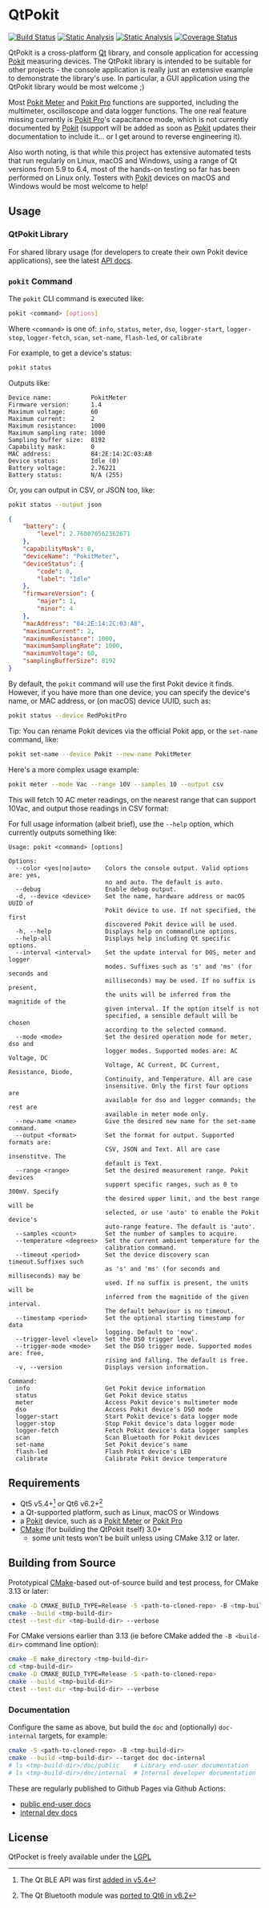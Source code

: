 # QtPokit

[![Build Status](https://github.com/pcolby/qtpokit/actions/workflows/build.yaml/badge.svg?branch=main)](
  https://github.com/pcolby/qtpokit/actions/workflows/build.yaml?query=branch%3Amain)
[![Static Analysis](https://github.com/pcolby/qtpokit/actions/workflows/static.yaml/badge.svg?branch=main)](
  https://github.com/pcolby/qtpokit/actions/workflows/static.yaml?query=branch%3Amain)
[![Static Analysis](https://github.com/pcolby/qtpokit/actions/workflows/docs.yaml/badge.svg?branch=main)](
  https://github.com/pcolby/qtpokit/actions/workflows/docs.yaml?query=branch%3Amain)
[![Coverage Status](https://img.shields.io/coveralls/github/pcolby/qtpokit/main?label=Coverage&logo=coveralls)](
  https://coveralls.io/github/pcolby/qtpokit?branch=main)

QtPokit is a cross-platform [Qt] library, and console application for accessing [Pokit]
measuring devices. The QtPokit library is intended to be suitable for other projects -
the console application is really just an extensive example to demonstrate the library's
use. In particular, a GUI application using the QtPokit library would be most welcome ;)

Most [Pokit Meter] and [Pokit Pro] functions are supported, including the multimeter,
oscilloscope and data logger functions. The one real feature missing currently is
[Pokit Pro]'s capacitance mode, which is not currently documented by [Pokit] (support will
be added as soon as [Pokit] updates their documentation to include it... or I get around to
reverse engineering it).

Also worth noting, is that while this project has extensive automated tests that run
regularly on Linux, macOS and Windows, using a range of Qt versions from 5.9 to 6.4, most of
the hands-on testing so far has been performed on Linux only. Testers with [Pokit] devices
on macOS and Windows would be most welcome to help!

## Usage

### QtPokit Library

For shared library usage (for developers to create their own Pokit device applications), see
the latest [API docs].

### `pokit` Command

The `pokit` CLI command is executed like:

```sh
pokit <command> [options]
```

Where `<command>` is one of: `info`, `status`, `meter`, `dso`, `logger-start`, `logger-stop`,
`logger-fetch`, `scan`, `set-name`, `flash-led`, or `calibrate`

For example, to get a device's status:

```sh
pokit status
```

Outputs like:

```
Device name:           PokitMeter
Firmware version:      1.4
Maximum voltage:       60
Maximum current:       2
Maximum resistance:    1000
Maximum sampling rate: 1000
Sampling buffer size:  8192
Capability mask:       0
MAC address:           84:2E:14:2C:03:A8
Device status:         Idle (0)
Battery voltage:       2.76221
Battery status:        N/A (255)
```

Or, you can output in CSV, or JSON too, like:

```sh
pokit status --output json
```

```json
{
    "battery": {
        "level": 2.760070562362671
    },
    "capabilityMask": 0,
    "deviceName": "PokitMeter",
    "deviceStatus": {
        "code": 0,
        "label": "Idle"
    },
    "firmwareVersion": {
        "major": 1,
        "minor": 4
    },
    "macAddress": "84:2E:14:2C:03:A8",
    "maximumCurrent": 2,
    "maximumResistance": 1000,
    "maximumSamplingRate": 1000,
    "maximumVoltage": 60,
    "samplingBufferSize": 8192
}
```

By default, the `pokit` command will use the first Pokit device it finds. However, if you have more than
one device, you can specify the device's name, or MAC address, or (on macOS) device UUID, such as:

```sh
pokit status --device RedPokitPro
```

Tip: You can rename Pokit devices via the official Pokit app, or the `set-name` command, like:

```sh
pokit set-name --device Pokit --new-name PokitMeter
```

Here's a more complex usage example:

```sh
pokit meter --mode Vac --range 10V --samples 10 --output csv
```

This will fetch 10 AC meter readings, on the nearest range that can support 10Vac, and output those
readings in CSV format:

For full usage information (albeit brief), use the `--help` option, which currently outputs something like:

```
Usage: pokit <command> [options]

Options:
  --color <yes|no|auto>    Colors the console output. Valid options are: yes,
                           no and auto. The default is auto.
  --debug                  Enable debug output.
  -d, --device <device>    Set the name, hardware address or macOS UUID of
                           Pokit device to use. If not specified, the first
                           discovered Pokit device will be used.
  -h, --help               Displays help on commandline options.
  --help-all               Displays help including Qt specific options.
  --interval <interval>    Set the update interval for DOS, meter and logger
                           modes. Suffixes such as 's' and 'ms' (for seconds and
                           milliseconds) may be used. If no suffix is present,
                           the units will be inferred from the magnitide of the
                           given interval. If the option itself is not
                           specified, a sensible default will be chosen
                           according to the selected command.
  --mode <mode>            Set the desired operation mode for meter, dso and
                           logger modes. Supported modes are: AC Voltage, DC
                           Voltage, AC Current, DC Current, Resistance, Diode,
                           Continuity, and Temperature. All are case
                           insensitive. Only the first four options are
                           available for dso and logger commands; the rest are
                           available in meter mode only.
  --new-name <name>        Give the desired new name for the set-name command.
  --output <format>        Set the format for output. Supported formats are:
                           CSV, JSON and Text. All are case insenstitve. The
                           default is Text.
  --range <range>          Set the desired measurement range. Pokit devices
                           support specific ranges, such as 0 to 300mV. Specify
                           the desired upper limit, and the best range will be
                           selected, or use 'auto' to enable the Pokit device's
                           auto-range feature. The default is 'auto'.
  --samples <count>        Set the number of samples to acquire.
  --temperature <degrees>  Set the current ambient temperature for the
                           calibration command.
  --timeout <period>       Set the device discovery scan timeout.Suffixes such
                           as 's' and 'ms' (for seconds and milliseconds) may be
                           used. If no suffix is present, the units will be
                           inferred from the magnitide of the given interval.
                           The default behaviour is no timeout.
  --timestamp <period>     Set the optional starting timestamp for data
                           logging. Default to 'now'.
  --trigger-level <level>  Set the DSO trigger level.
  --trigger-mode <mode>    Set the DSO trigger mode. Supported modes are: free,
                           rising and falling. The default is free.
  -v, --version            Displays version information.

Command:
  info                     Get Pokit device information
  status                   Get Pokit device status
  meter                    Access Pokit device's multimeter mode
  dso                      Access Pokit device's DSO mode
  logger-start             Start Pokit device's data logger mode
  logger-stop              Stop Pokit device's data logger mode
  logger-fetch             Fetch Pokit device's data logger samples
  scan                     Scan Bluetooth for Pokit devices
  set-name                 Set Pokit device's name
  flash-led                Flash Pokit device's LED
  calibrate                Calibrate Pokit device temperature
```

## Requirements

* Qt5 v5.4+[^minQt5] or Qt6 v6.2+[^minQt6]
* a Qt-supported platform, such as Linux, macOS or Windows
* a [Pokit] device, such as a [Pokit Meter] or [Pokit Pro]
* [CMake] (for building the QtPokit itself) 3.0+
    * some unit tests won't be built unless using CMake 3.12 or later.

## Building from Source

Prototypical [CMake]-based out-of-source build and test process, for CMake 3.13 or later:

```sh
cmake -D CMAKE_BUILD_TYPE=Release -S <path-to-cloned-repo> -B <tmp-build-dir>
cmake --build <tmp-build-dir>
ctest --test-dir <tmp-build-dir> --verbose
```

For CMake versions earlier than 3.13 (ie before CMake added the `-B <build-dir>` command line option):

```sh
cmake -E make_directory <tmp-build-dir>
cd <tmp-build-dir>
cmake -D CMAKE_BUILD_TYPE=Release -S <path-to-cloned-repo>
cmake --build <tmp-build-dir>
ctest --test-dir <tmp-build-dir> --verbose
```

### Documentation

Configure the same as above, but build the `doc` and (optionally) `doc-internal` targets, for example:

```sh
cmake -S <path-to-cloned-repo> -B <tmp-build-dir>
cmake --build <tmp-build-dir> --target doc doc-internal
# ls <tmp-build-dir>/doc/public    # Library end-user documentation
# ls <tmp-build-dir>/doc/internal  # Internal developer documentation
```

These are regularly published to Github Pages via Github Actions:

* [public end-user docs](https://pcolby.github.io/qtpokit/main/doc/index.html)
* [internal dev docs](https://pcolby.github.io/qtpokit/main/int/index.html)

## License

QtPocket is freely available under the [LGPL]

[^undocumentedServices]: See the "Undocumented Services" seciont of the [internal dev notes](
https://pcolby.github.io/qtpokit/main/int/md__home_runner_work_qtpokit_qtpokit_doc_src_internal_notes.html)
[^minQt5]: The Qt BLE API was first [added in v5.4](https://doc.qt.io/qt-5/qtbluetooth-le-overview.html)
[^minQt6]: The Qt Bluetooth module was [ported to Qt6 in v6.2](https://www.qt.io/blog/qt-6.2-lts-released)

[API docs]:    https://pcolby.github.io/qtpokit/ "QtPokit API Documentation"
[CMake]:       https://cmake.org/
[GPL]:         https://www.gnu.org/licenses/gpl-3.0.en.html "GNU General Public License"
[LGPL]:        https://www.gnu.org/licenses/lgpl-3.0.html "GNU Lesser General Public License"
[Pokit]:       https://www.pokitinnovations.com/ "Pokit Innovations"
[Pokit Bluetooth API]: https://help.pokitmeter.com/hc/en-us/community/posts/360023523213-Bluetooth-API-Documentation
[Pokit Meter]: https://www.pokitinnovations.com/pokit-meter/
[Pokit Pro]:   https://www.pokitinnovations.com/pokit-pro/
[Qt]:          https://www.qt.io/
